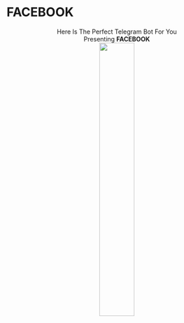 # FACEBOOK

<p align="center"
Anime Fans?<br>
Here Is The Perfect Telegram Bot For You<br>
Presenting <b>FACEBOOK</b> <br>
<img src="https://i.pinimg.com/originals/e2/45/27/e24527408cab572eb4a5adc8aec3afb5.gif" width=40% height=40%/>
</p>
